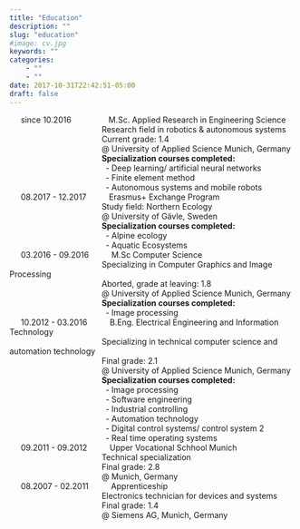 ```yaml
---
title: "Education"
description: ""
slug: "education"
#image: cv.jpg
keywords: ""
categories: 
    - ""
    - ""
date: 2017-10-31T22:42:51-05:00
draft: false
---
```

 <div style="text-indent:20px;">since 10.2016 &nbsp; &emsp; &emsp; &emsp; M.Sc. Applied Research in Engineering Science</div>
 <div style="text-indent:20px;">&emsp; &emsp;&emsp; &emsp;&emsp; &emsp;&emsp; &emsp; &ensp; Research field in robotics & autonomous systems</div>
 <div style="text-indent:20px;">&emsp; &emsp;&emsp; &emsp;&emsp; &emsp;&emsp; &emsp; &ensp; Current grade: 1.4</div>
 <div style="text-indent:20px;">&emsp; &emsp;&emsp; &emsp;&emsp; &emsp;&emsp; &emsp; &ensp; @ University of Applied Science Munich, Germany</div>
 <div style="text-indent:20px;">&emsp; &emsp;&emsp; &emsp;&emsp; &emsp;&emsp; &emsp; &ensp; <b>Specialization courses completed:</b>
 <div style="text-indent:20px;">&emsp; &emsp;&emsp; &emsp;&emsp; &emsp;&emsp; &emsp; &emsp; - Deep learning/ artificial neural networks</div>
 <div style="text-indent:20px;">&emsp; &emsp;&emsp; &emsp;&emsp; &emsp;&emsp; &emsp; &emsp; - Finite element method</div>
  <div style="text-indent:20px;">&emsp; &emsp;&emsp; &emsp;&emsp; &emsp;&emsp; &emsp; &emsp; - Autonomous systems and mobile robots</div>


 <div style="text-indent:20px;">08.2017 - 12.2017 &emsp;&emsp; &nbsp;Erasmus+ Exchange Program</div>
 <div style="text-indent:20px;">&emsp; &emsp;&emsp; &emsp;&emsp; &emsp;&emsp; &emsp; &ensp; Study field: Northern Ecology</div>
 <div style="text-indent:20px;">&emsp; &emsp;&emsp; &emsp;&emsp; &emsp;&emsp; &emsp; &ensp; @ University of G&auml;vle, Sweden</div>
  <div style="text-indent:20px;">&emsp; &emsp;&emsp; &emsp;&emsp; &emsp;&emsp; &emsp; &ensp; <b>Specialization courses completed:</b>
 <div style="text-indent:20px;">&emsp; &emsp;&emsp; &emsp;&emsp; &emsp;&emsp; &emsp; &emsp; - Alpine ecology</div>
  <div style="text-indent:20px;">&emsp; &emsp;&emsp; &emsp;&emsp; &emsp;&emsp; &emsp; &emsp; - Aquatic Ecosystems</div>



 <div style="text-indent:20px;">03.2016 - 09.2016 &emsp;&emsp; &nbsp;M.Sc Computer Science</div>
 <div style="text-indent:20px;">&emsp; &emsp;&emsp; &emsp;&emsp; &emsp;&emsp; &emsp; &ensp; Specializing in Computer Graphics and Image Processing</div>
 <div style="text-indent:20px;">&emsp; &emsp;&emsp; &emsp;&emsp; &emsp;&emsp; &emsp; &ensp; Aborted, grade at leaving: 1.8</div>
 <div style="text-indent:20px;">&emsp; &emsp;&emsp; &emsp;&emsp; &emsp;&emsp; &emsp; &ensp; @ University of Applied Science Munich, Germany</div>
  <div style="text-indent:20px;">&emsp; &emsp;&emsp; &emsp;&emsp; &emsp;&emsp; &emsp; &ensp; <b>Specialization courses completed:</b>
 <div style="text-indent:20px;">&emsp; &emsp;&emsp; &emsp;&emsp; &emsp;&emsp; &emsp; &emsp; - Image processing</div>

 <div style="text-indent:20px;">10.2012 - 03.2016 &emsp;&emsp; &nbsp;B.Eng. Electrical Engineering and Information Technology</div>
 <div style="text-indent:20px;">&emsp; &emsp;&emsp; &emsp;&emsp; &emsp;&emsp; &emsp; &ensp; Specializing in technical computer science and automation technology</div>
 <div style="text-indent:20px;">&emsp; &emsp;&emsp; &emsp;&emsp; &emsp;&emsp; &emsp; &ensp; Final grade: 2.1</div>
 <div style="text-indent:20px;">&emsp; &emsp;&emsp; &emsp;&emsp; &emsp;&emsp; &emsp; &ensp; @ University of Applied Science Munich, Germany</div>
 <div style="text-indent:20px;">&emsp; &emsp;&emsp; &emsp;&emsp; &emsp;&emsp; &emsp; &ensp; <b>Specialization courses completed:</b>
 <div style="text-indent:20px;">&emsp; &emsp;&emsp; &emsp;&emsp; &emsp;&emsp; &emsp; &emsp; - Image processing</div>
 <div style="text-indent:20px;">&emsp; &emsp;&emsp; &emsp;&emsp; &emsp;&emsp; &emsp; &emsp; - Software engineering </div>
 <div style="text-indent:20px;">&emsp; &emsp;&emsp; &emsp;&emsp; &emsp;&emsp; &emsp; &emsp; - Industrial controlling</div>
 <div style="text-indent:20px;">&emsp; &emsp;&emsp; &emsp;&emsp; &emsp;&emsp; &emsp; &emsp; - Automation technology</div>
 <div style="text-indent:20px;">&emsp; &emsp;&emsp; &emsp;&emsp; &emsp;&emsp; &emsp; &emsp; - Digital control systems/ control system 2</div>
 <div style="text-indent:20px;">&emsp; &emsp;&emsp; &emsp;&emsp; &emsp;&emsp; &emsp; &emsp; - Real time operating systems</div>

 <div style="text-indent:20px;">09.2011 - 09.2012 &emsp;&emsp; &nbsp;Upper Vocational Schhool Munich</div>
 <div style="text-indent:20px;">&emsp; &emsp;&emsp; &emsp;&emsp; &emsp;&emsp; &emsp; &ensp; Technical specialization</div>
 <div style="text-indent:20px;">&emsp; &emsp;&emsp; &emsp;&emsp; &emsp;&emsp; &emsp; &ensp; Final grade: 2.8</div>
 <div style="text-indent:20px;">&emsp; &emsp;&emsp; &emsp;&emsp; &emsp;&emsp; &emsp; &ensp; @  Munich, Germany</div>

 <div style="text-indent:20px;">08.2007 - 02.2011  &emsp;&emsp; &nbsp;Apprenticeship</div>
 <div style="text-indent:20px;">&emsp; &emsp;&emsp; &emsp;&emsp; &emsp;&emsp; &emsp; &ensp; Electronics technician for devices and systems</div>
 <div style="text-indent:20px;">&emsp; &emsp;&emsp; &emsp;&emsp; &emsp;&emsp; &emsp; &ensp; Final grade: 1.4</div>
 <div style="text-indent:20px;">&emsp; &emsp;&emsp; &emsp;&emsp; &emsp;&emsp; &emsp; &ensp; @ Siemens AG, Munich, Germany</div>


